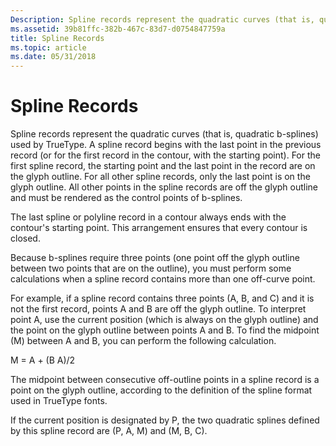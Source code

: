 ```yaml
---
Description: Spline records represent the quadratic curves (that is, quadratic b-splines) used by TrueType.
ms.assetid: 39b81ffc-382b-467c-83d7-d0754847759a
title: Spline Records
ms.topic: article
ms.date: 05/31/2018
---
```


# Spline Records

Spline records represent the quadratic curves (that is, quadratic b-splines) used by TrueType. A spline record begins with the last point in the previous record (or for the first record in the contour, with the starting point). For the first spline record, the starting point and the last point in the record are on the glyph outline. For all other spline records, only the last point is on the glyph outline. All other points in the spline records are off the glyph outline and must be rendered as the control points of b-splines.

The last spline or polyline record in a contour always ends with the contour's starting point. This arrangement ensures that every contour is closed.

Because b-splines require three points (one point off the glyph outline between two points that are on the outline), you must perform some calculations when a spline record contains more than one off-curve point.

For example, if a spline record contains three points (A, B, and C) and it is not the first record, points A and B are off the glyph outline. To interpret point A, use the current position (which is always on the glyph outline) and the point on the glyph outline between points A and B. To find the midpoint (M) between A and B, you can perform the following calculation.

M = A + (B A)/2

The midpoint between consecutive off-outline points in a spline record is a point on the glyph outline, according to the definition of the spline format used in TrueType fonts.

If the current position is designated by P, the two quadratic splines defined by this spline record are (P, A, M) and (M, B, C).

 

 



